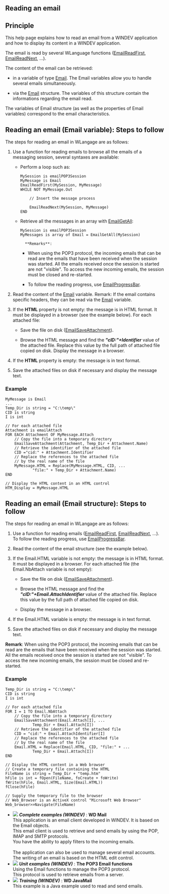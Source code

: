 
## Reading an email
			



<a name="NOTE1"></a>
<a name="NOTE1_1"></a>


## Principle
<a name="principle_ELTTEXTE000207"></a>
This help page explains how to read an email from a WINDEV application and how to display its content in a WINDEV application.

The email is read by several WLanguage functions ([EmailReadFirst](../WDLang3/3032014.md), [EmailReadNext](../WDLang3/3032004.md), ...).

The content of the email can be retrieved: 

- in a variable of type [Email](../WDLang3/1000018713.md). The Email variables allow you to handle several emails simultaneously.

- via the [Email](../WDLang3/3032029.md) structure. The variables of this structure contain the informations regarding the email read. 




The variables of Email structure (as well as the properties of Email variables) correspond to the email characteristics.





<a name="NOTE2"></a>
<a name="NOTE2_1"></a>


## Reading an email (Email variable): Steps to follow
<a name="reading_email_email_variable_steps_follow_ELTTEXTE000231"></a>
The steps for reading an email in WLangage are as follows:

1. Use a function for reading emails to browse all the emails of a messaging session, several syntaxes are available:

	- Perform a loop such as:
			
		```wl
		MySession is emailPOP3Session
		MyMessage is Email
		EmailReadFirst(MySession, MyMessage)
		WHILE NOT MyMessage.Out
		
			// Insert the message process
		
			EmailReadNext(MySession, MyMessage)
		END
		```


	- Retrieve all the messages in an array with [EmailGetAll](../WDLang3/1000018727.md):
			
		```wl
		MySession is emailPOP3Session
		MyMessages is array of Email = EmailGetAll(MySession)
		```

			**Remarks**:

		- When using the POP3 protocol, the incoming emails that can be read are the emails that have been received when the session was started. All the emails received once the session is started are not "visible". To access the new incoming emails, the session must be closed and re-started.

		- To follow the reading progress, use [EmailProgressBar](../WDLang3/3032017.md).




2. Read the content of the [Email](../WDLang3/1000018713.md) variable.
	Remark: If the email contains specific headers, they can be read via the [Email](../WDLang3/1000018713.md) variable.

3. If the **HTML** property is not empty: the message is in HTML format. It must be displayed in a browser (see the example below).
	For each attached file:

	- Save the file on disk ([EmailSaveAttachment](../WDLang3/3032020.md)).

	- Browse the HTML message and find the ***"cID:"+Identifier*** value of the attached file. Replace this value by the full path of attached file copied on disk. 
			Display the message in a browser.




4. If the **HTML** property is empty: the message is in text format.

5. Save the attached files on disk if necessary and display the message text.



<a name="NOTE2_2"></a>


### Example
<a name="example_ELTPARAGRAPHE000116"></a>


```wl
MyMessage is Email 
...
Temp_Dir is string = "C:\temp\"
CID is string
I is int

// For each attached file
Attachment is emailAttach
FOR EACH Attachment OF MyMessage.Attach
	// Copy the file into a temporary directory 
	EmailSaveAttachment(Attachment, Temp_Dir + Attachment.Name)
	// Retrieve the identifier of the attached file
	CID ="cid:" + Attachment.Identifier
	// Replace the references to the attached file 
	// by the real name of the file
	MyMessage.HTML = Replace(MyMessage.HTML, CID, ...
			"file:" + Temp_Dir + Attachment.Name)
END

// Display the HTML content in an HTML control
HTM_Display = MyMessage.HTML
```


<a name="NOTE3"></a>
<a name="NOTE3_1"></a>


## Reading an email (Email structure): Steps to follow
<a name="reading_email_email_structure_steps_follow_ELTTEXTE000261"></a>
The steps for reading an email in WLangage are as follows:

1. Use a function for reading emails ([EmailReadFirst](../WDLang3/3032014.md), [EmailReadNext](../WDLang3/3032004.md), ...). To follow the reading progress, use [EmailProgressBar](../WDLang3/3032017.md).

2. Read the content of the email structure (see the example below).

3. If the Email.HTML variable is not empty: the message is in HTML format. It must be displayed in a browser.
	For each attached file (the Email.NbAttach variable is not empty):

	- Save the file on disk ([EmailSaveAttachment](../WDLang3/3032020.md)).

	- Browse the HTML message and find the ***"cID:"+Email.AttachIdentifier*** value of the attached file. Replace this value by the full path of attached file copied on disk.

	- Display the message in a browser.




4. If the Email.HTML variable is empty: the message is in text format.

5. Save the attached files on disk if necessary and display the message text.




**Remark**: When using the POP3 protocol, the incoming emails that can be read are the emails that have been received when the session was started. All the emails received once the session is started are not "visible". To access the new incoming emails, the session must be closed and re-started.
<a name="NOTE3_2"></a>


### Example
<a name="example_ELTPARAGRAPHE000156"></a>


```wl
Temp_Dir is string = "C:\temp\"
CID is string
I is int

// For each attached file
FOR I = 1 TO Email.NbAttach
	// Copy the file into a temporary directory 
	EmailSaveAttachment(Email.Attach[I], ...
			Temp_Dir + Email.Attach[I])
	// Retrieve the identifier of the attached file
	CID = "cid:" + Email.AttachIdentifier[I]
	// Replace the references to the attached file 
	// by the real name of the file
	Email.HTML = Replace(Email.HTML, CID, "file:" + ...
			Temp_Dir + Email.Attach[I])
END

// Display the HTML content in a Web browser
// Create a temporary file containing the HTML
FileName is string = Temp_Dir + "temp.htm"
hFile is int = fOpen(FileName, foCreate + foWrite)
fWrite(hFile, Email.HTML, Size(Email.HTML))
fClose(hFile)

// Supply the temporary file to the browser
// Web_Browser is an ActiveX control "Microsoft Web Browser"
Web_browser>>Navigate(FileName)
```



- ![](https://doc.pcsoft.fr/en-US/images/image.awp?langid=3&name=WDMail.gif) ***Complete examples (WINDEV)*** : **WD Mail** <br>This application is an email client developed in WINDEV. It is based on the Email objects.<br>This email client is used to retrieve and send emails by using the POP, IMAP and SMTP protocols.<br>You have the ability to apply filters to the incoming emails.<br><br>The application can also be used to manage several email accounts. The writing of an email is based on the HTML edit control.
- ![](https://doc.pcsoft.fr/en-US/images/image.awp?langid=3&name=ThePOP3Emailfunctions.gif) ***Unit examples (WINDEV)*** : **The POP3 Email functions** <br>Using the Email functions to manage the POP3 protocol.<br>This protocol is used to retrieve emails from a server.
- ![](https://doc.pcsoft.fr/en-US/images/image.awp?langid=3&name=WDJavaMail.gif) ***Training (WINDEV)*** : **WD JavaMail** <br>This example is a Java example used to read and send emails.


